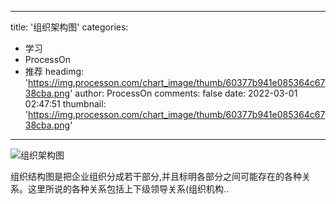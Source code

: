 
---
title: '组织架构图'
categories: 
 - 学习
 - ProcessOn
 - 推荐
headimg: 'https://img.processon.com/chart_image/thumb/60377b941e085364c6738cba.png'
author: ProcessOn
comments: false
date: 2022-03-01 02:47:51
thumbnail: 'https://img.processon.com/chart_image/thumb/60377b941e085364c6738cba.png'
---

<div>   
<img class="thumb" alt="组织架构图" src="https://img.processon.com/chart_image/thumb/60377b941e085364c6738cba.png" referrerpolicy="no-referrer">
<p>组织结构图是把企业组织分成若干部分,并且标明各部分之间可能存在的各种关系。这里所说的各种关系包括上下级领导关系(组织机构..</p>  
</div>
            